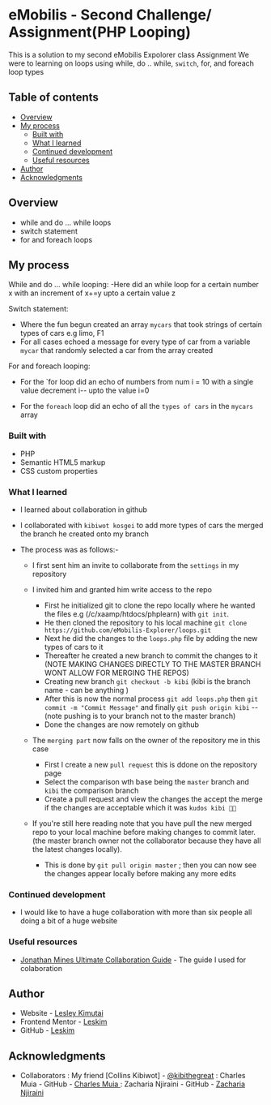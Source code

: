 # eMobilis - Second Challenge/ Assignment(PHP Looping)

This is a solution to my second eMobilis Expolorer class Assignment
We were to learning on loops using while, do .. while, `switch`, for, and foreach loop types

## Table of contents

- [Overview](#overview)
- [My process](#my-process)
  - [Built with](#built-with)
  - [What I learned](#what-i-learned)
  - [Continued development](#continued-development)
  - [Useful resources](#useful-resources)
- [Author](#author)
- [Acknowledgments](#acknowledgments)

## Overview

- while and do ... while loops
- switch statement
- for and foreach loops

## My process

While and do ... while looping:
 -Here did an while loop for a certain number x with an increment of x+=y upto a certain value z 

Switch statement:
 - Where the fun begun created an array `mycars` that took strings of certain types of cars e.g limo, F1 
 - For all cases echoed a message for every type of car from a variable `mycar` that randomly selected a car from the array created 
 
For and foreach looping:
 - For the `for loop did an echo of numbers from num i = 10 with a single value decrement i-- upto the value i=0

 - For the `foreach` loop did an echo of all the `types of cars` in the `mycars` array 

### Built with

- PHP
- Semantic HTML5 markup
- CSS custom properties

### What I learned

- I learned about collaboration in github
- I collaborated with `kibiwot kosgei` to add more types of cars the merged the branch he created onto my branch

- The process was as follows:-
  - I first sent him an invite to collaborate from the `settings` in my repository
  - I invited him and granted him write access to the repo

    - First he initialized git to clone the repo locally where he wanted the files e.g (/c/xaamp/htdocs/phplearn) with `git init`.
    - He then cloned the repository to his local machine `git clone https://github.com/eMobilis-Explorer/loops.git` 
    - Next he did the changes to the `loops.php` file by adding the new types of cars to it
    - Thereafter he created a new branch to commit the changes to it (NOTE MAKING CHANGES DIRECTLY TO THE MASTER BRANCH WONT ALLOW FOR MERGING THE REPOS)
    - Creating new branch `git checkout -b kibi` (kibi is the branch name - can be anything )
    - After this is now the normal process `git add loops.php` then `git commit -m "Commit Message"` and finally `git push origin kibi` -- (note pushing is to your branch not to the master branch)
    - Done the changes are now remotely on github
 
  - The `merging part` now falls on the owner of the repository me in this case
    - First I create a new `pull request` this is ddone on the repository page 
    - Select the comparison wth base being the `master` branch and `kibi` the comparison branch
    - Create a pull request and view the changes the accept the merge if the changes are acceptable which it was `kudos kibi 👏🏾`

  - If you're still here reading note that you have pull the new merged repo to your local machine before making changes to commit later. (the master branch owner not the collaborator because they have all the latest changes locally).
    - This is done by `git pull origin master` ; then you can now see the changes appear locally before making any more edits 


### Continued development


 - I would like to have a huge collaboration with more than six people all doing a bit of a huge website 


### Useful resources


- [Jonathan Mines Ultimate Collaboration Guide](https://medium.com/@jonathanmines/the-ultimate-github-collaboration-guide-df816e98fb67) - The guide I used for colaboration

## Author

- Website - [Lesley Kimutai](https://linktr.ee/les_kim)
- Frontend Mentor - [Leskim](https://www.frontendmentor.io/profile/Leskim)
- GitHub - [Leskim](https://github.com/Leskim)



## Acknowledgments

 - Collaborators : My friend [Collins Kibiwot] - [@kibithegreat](https://github.com/kibiwotkosgei)
                 : Charles Muia - GitHub - [Charles Muia ](https://github.com/Charles-Muia)
                 : Zacharia Njiraini - GitHub - [Zacharia Njiraini ](https://github.com/maaszaxxs)
 
